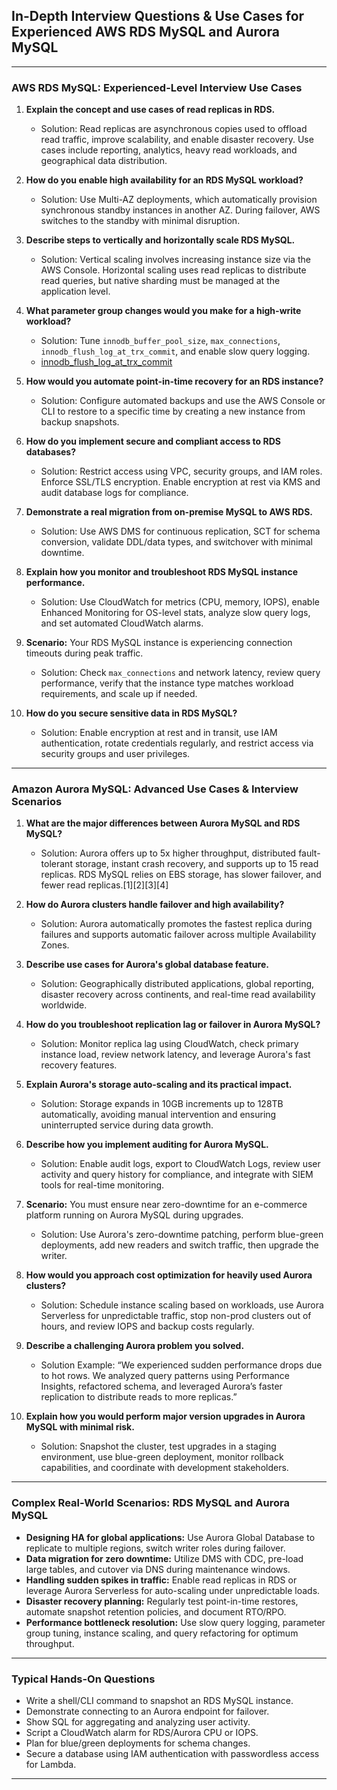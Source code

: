 ## In-Depth Interview Questions & Use Cases for Experienced AWS RDS MySQL and Aurora MySQL

***

### AWS RDS MySQL: Experienced-Level Interview Use Cases

1. **Explain the concept and use cases of read replicas in RDS.**
   - Solution: Read replicas are asynchronous copies used to offload read traffic, improve scalability, and enable disaster recovery. Use cases include reporting, analytics, heavy read workloads, and geographical data distribution.

2. **How do you enable high availability for an RDS MySQL workload?**
   - Solution: Use Multi-AZ deployments, which automatically provision synchronous standby instances in another AZ. During failover, AWS switches to the standby with minimal disruption.

3. **Describe steps to vertically and horizontally scale RDS MySQL.**
   - Solution: Vertical scaling involves increasing instance size via the AWS Console. Horizontal scaling uses read replicas to distribute read queries, but native sharding must be managed at the application level.

4. **What parameter group changes would you make for a high-write workload?**
   - Solution: Tune `innodb_buffer_pool_size`, `max_connections`, `innodb_flush_log_at_trx_commit`, and enable slow query logging.
   - [innodb_flush_log_at_trx_commit](innodb_flush_log_at_trx_commit.md)

5. **How would you automate point-in-time recovery for an RDS instance?**
   - Solution: Configure automated backups and use the AWS Console or CLI to restore to a specific time by creating a new instance from backup snapshots.

6. **How do you implement secure and compliant access to RDS databases?**
   - Solution: Restrict access using VPC, security groups, and IAM roles. Enforce SSL/TLS encryption. Enable encryption at rest via KMS and audit database logs for compliance.

7. **Demonstrate a real migration from on-premise MySQL to AWS RDS.**
   - Solution: Use AWS DMS for continuous replication, SCT for schema conversion, validate DDL/data types, and switchover with minimal downtime.

8. **Explain how you monitor and troubleshoot RDS MySQL instance performance.**
   - Solution: Use CloudWatch for metrics (CPU, memory, IOPS), enable Enhanced Monitoring for OS-level stats, analyze slow query logs, and set automated CloudWatch alarms.

9. **Scenario:** Your RDS MySQL instance is experiencing connection timeouts during peak traffic.
   - Solution: Check `max_connections` and network latency, review query performance, verify that the instance type matches workload requirements, and scale up if needed.

10. **How do you secure sensitive data in RDS MySQL?**
    - Solution: Enable encryption at rest and in transit, use IAM authentication, rotate credentials regularly, and restrict access via security groups and user privileges.

***

### Amazon Aurora MySQL: Advanced Use Cases & Interview Scenarios

1. **What are the major differences between Aurora MySQL and RDS MySQL?**
   - Solution: Aurora offers up to 5x higher throughput, distributed fault-tolerant storage, instant crash recovery, and supports up to 15 read replicas. RDS MySQL relies on EBS storage, has slower failover, and fewer read replicas.[1][2][3][4]

2. **How do Aurora clusters handle failover and high availability?**
   - Solution: Aurora automatically promotes the fastest replica during failures and supports automatic failover across multiple Availability Zones.

3. **Describe use cases for Aurora's global database feature.**
   - Solution: Geographically distributed applications, global reporting, disaster recovery across continents, and real-time read availability worldwide.

4. **How do you troubleshoot replication lag or failover in Aurora MySQL?**
   - Solution: Monitor replica lag using CloudWatch, check primary instance load, review network latency, and leverage Aurora's fast recovery features.

5. **Explain Aurora's storage auto-scaling and its practical impact.**
   - Solution: Storage expands in 10GB increments up to 128TB automatically, avoiding manual intervention and ensuring uninterrupted service during data growth.

6. **Describe how you implement auditing for Aurora MySQL.**
   - Solution: Enable audit logs, export to CloudWatch Logs, review user activity and query history for compliance, and integrate with SIEM tools for real-time monitoring.

7. **Scenario:** You must ensure near zero-downtime for an e-commerce platform running on Aurora MySQL during upgrades.
   - Solution: Use Aurora's zero-downtime patching, perform blue-green deployments, add new readers and switch traffic, then upgrade the writer.

8. **How would you approach cost optimization for heavily used Aurora clusters?**
   - Solution: Schedule instance scaling based on workloads, use Aurora Serverless for unpredictable traffic, stop non-prod clusters out of hours, and review IOPS and backup costs regularly.

9. **Describe a challenging Aurora problem you solved.**
   - Solution Example: “We experienced sudden performance drops due to hot rows. We analyzed query patterns using Performance Insights, refactored schema, and leveraged Aurora’s faster replication to distribute reads to more replicas.”

10. **Explain how you would perform major version upgrades in Aurora MySQL with minimal risk.**
    - Solution: Snapshot the cluster, test upgrades in a staging environment, use blue-green deployment, monitor rollback capabilities, and coordinate with development stakeholders.

***

### Complex Real-World Scenarios: RDS MySQL and Aurora MySQL

- **Designing HA for global applications:** Use Aurora Global Database to replicate to multiple regions, switch writer roles during failover.
- **Data migration for zero downtime:** Utilize DMS with CDC, pre-load large tables, and cutover via DNS during maintenance windows.
- **Handling sudden spikes in traffic:** Enable read replicas in RDS or leverage Aurora Serverless for auto-scaling under unpredictable loads.
- **Disaster recovery planning:** Regularly test point-in-time restores, automate snapshot retention policies, and document RTO/RPO.
- **Performance bottleneck resolution:** Use slow query logging, parameter group tuning, instance scaling, and query refactoring for optimum throughput.

***

### Typical Hands-On Questions

- Write a shell/CLI command to snapshot an RDS MySQL instance.
- Demonstrate connecting to an Aurora endpoint for failover.
- Show SQL for aggregating and analyzing user activity.
- Script a CloudWatch alarm for RDS/Aurora CPU or IOPS.
- Plan for blue/green deployments for schema changes.
- Secure a database using IAM authentication with passwordless access for Lambda.

***
